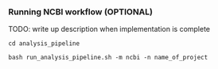 

### Running NCBI workflow (OPTIONAL)
TODO: write up description when implementation is complete

```
cd analysis_pipeline

bash run_analysis_pipeline.sh -m ncbi -n name_of_project
```
